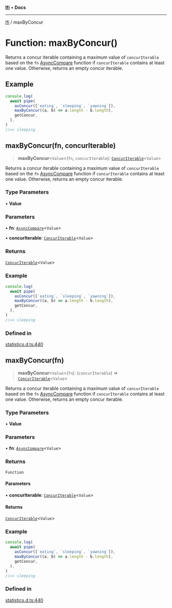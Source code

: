 [**lfi**](../readme.md) • **Docs**

***

[lfi](../globals.md) / maxByConcur

# Function: maxByConcur()

Returns a concur iterable containing a maximum value of `concurIterable`
based on the `fn` [AsyncCompare](../type-aliases/AsyncCompare.md) function if `concurIterable` contains
at least one value. Otherwise, returns an empty concur iterable.

## Example

```js
console.log(
  await pipe(
    asConcur([`eating`, `sleeping`, `yawning`]),
    maxByConcur((a, b) => a.length - b.length),
    getConcur,
  ),
)
//=> sleeping
```

## maxByConcur(fn, concurIterable)

> **maxByConcur**\<`Value`\>(`fn`, `concurIterable`): [`ConcurIterable`](../type-aliases/ConcurIterable.md)\<`Value`\>

Returns a concur iterable containing a maximum value of `concurIterable`
based on the `fn` [AsyncCompare](../type-aliases/AsyncCompare.md) function if `concurIterable` contains
at least one value. Otherwise, returns an empty concur iterable.

### Type Parameters

• **Value**

### Parameters

• **fn**: [`AsyncCompare`](../type-aliases/AsyncCompare.md)\<`Value`\>

• **concurIterable**: [`ConcurIterable`](../type-aliases/ConcurIterable.md)\<`Value`\>

### Returns

[`ConcurIterable`](../type-aliases/ConcurIterable.md)\<`Value`\>

### Example

```js
console.log(
  await pipe(
    asConcur([`eating`, `sleeping`, `yawning`]),
    maxByConcur((a, b) => a.length - b.length),
    getConcur,
  ),
)
//=> sleeping
```

### Defined in

[statistics.d.ts:440](https://github.com/TomerAberbach/lfi/blob/d7a0f90dd72245d6efd6bd97c58a78b3f3028f25/src/operations/statistics.d.ts#L440)

## maxByConcur(fn)

> **maxByConcur**\<`Value`\>(`fn`): (`concurIterable`) => [`ConcurIterable`](../type-aliases/ConcurIterable.md)\<`Value`\>

Returns a concur iterable containing a maximum value of `concurIterable`
based on the `fn` [AsyncCompare](../type-aliases/AsyncCompare.md) function if `concurIterable` contains
at least one value. Otherwise, returns an empty concur iterable.

### Type Parameters

• **Value**

### Parameters

• **fn**: [`AsyncCompare`](../type-aliases/AsyncCompare.md)\<`Value`\>

### Returns

`Function`

#### Parameters

• **concurIterable**: [`ConcurIterable`](../type-aliases/ConcurIterable.md)\<`Value`\>

#### Returns

[`ConcurIterable`](../type-aliases/ConcurIterable.md)\<`Value`\>

### Example

```js
console.log(
  await pipe(
    asConcur([`eating`, `sleeping`, `yawning`]),
    maxByConcur((a, b) => a.length - b.length),
    getConcur,
  ),
)
//=> sleeping
```

### Defined in

[statistics.d.ts:440](https://github.com/TomerAberbach/lfi/blob/d7a0f90dd72245d6efd6bd97c58a78b3f3028f25/src/operations/statistics.d.ts#L440)
